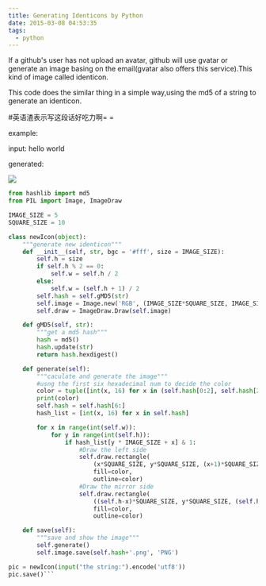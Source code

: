 ```yaml
---
title: Generating Identicons by Python
date: 2015-03-08 04:53:35
tags:
  - python
---
```


If a github's user has not upload an avatar, github will use gvatar or generate an image basing on the email(gvatar also offers this service).This kind of image called identicon.

This code does the similar thing in a simple way,using the md5 of a string to generate an identicon.

\#英语渣表示写这段话好吃力啊= =

example:

input: hello world

generated:

![](https://dn-hcyue.qbox.me/img/bbe01eeed093cb22bb8f5acdc3.png)

<!--more-->

```python
from hashlib import md5
from PIL import Image, ImageDraw

IMAGE_SIZE = 5
SQUARE_SIZE = 10

class newIcon(object):
    """generate new identicon"""
    def __init__(self, str, bgc = '#fff', size = IMAGE_SIZE):
        self.h = size
        if self.h % 2 == 0:
            self.w = self.h / 2
        else:
            self.w = (self.h + 1) / 2
        self.hash = self.gMD5(str)
        self.image = Image.new('RGB', (IMAGE_SIZE*SQUARE_SIZE, IMAGE_SIZE*SQUARE_SIZE), bgc)
        self.draw = ImageDraw.Draw(self.image)

    def gMD5(self, str):
        """get a md5 hash"""
        hash = md5()
        hash.update(str)
        return hash.hexdigest()

    def generate(self):
        """caculate and generate the image"""
        #usng the first six hexadecimal num to decide the color
        color = tuple([int(x, 16) for x in (self.hash[0:2], self.hash[2:4], self.hash[4:6])])
        print(color)
        self.hash = self.hash[6:]
        hash_list = [int(x, 16) for x in self.hash]

        for x in range(int(self.w)):
            for y in range(int(self.h)):
                if hash_list[y * IMAGE_SIZE + x] & 1:
                    #Draw the left side
                    self.draw.rectangle(    
                        (x*SQUARE_SIZE, y*SQUARE_SIZE, (x+1)*SQUARE_SIZE, (y+1)*SQUARE_SIZE),
                        fill=color,
                        outline=color)
                    #Draw the mirror side
                    self.draw.rectangle(    
                        ((self.h-x)*SQUARE_SIZE, y*SQUARE_SIZE, (self.h-(x+1))*SQUARE_SIZE, (y+1)*SQUARE_SIZE),
                        fill=color,
                        outline=color)

    def save(self):
        """save and show the image"""
        self.generate()
        self.image.save(self.hash+'.png', 'PNG')

pic = newIcon(input("the string:").encode('utf8'))
pic.save()```